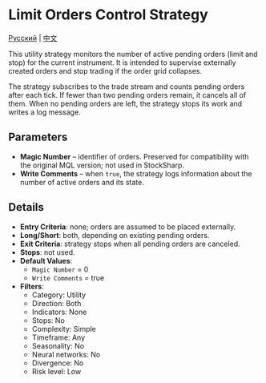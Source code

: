 # Limit Orders Control Strategy
[Русский](README_ru.md) | [中文](README_cn.md)

This utility strategy monitors the number of active pending orders (limit and stop) for the current instrument. It is intended to supervise externally created orders and stop trading if the order grid collapses.

The strategy subscribes to the trade stream and counts pending orders after each tick. If fewer than two pending orders remain, it cancels all of them. When no pending orders are left, the strategy stops its work and writes a log message.

## Parameters

- **Magic Number** – identifier of orders. Preserved for compatibility with the original MQL version; not used in StockSharp.
- **Write Comments** – when `true`, the strategy logs information about the number of active orders and its state.

## Details

- **Entry Criteria**: none; orders are assumed to be placed externally.
- **Long/Short**: both, depending on existing pending orders.
- **Exit Criteria**: strategy stops when all pending orders are canceled.
- **Stops**: not used.
- **Default Values**:
  - `Magic Number` = 0
  - `Write Comments` = true
- **Filters**:
  - Category: Utility
  - Direction: Both
  - Indicators: None
  - Stops: No
  - Complexity: Simple
  - Timeframe: Any
  - Seasonality: No
  - Neural networks: No
  - Divergence: No
  - Risk level: Low
